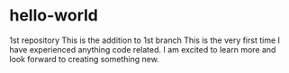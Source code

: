 # hello-world
1st repository
This is the addition to 1st branch
This is the very first time I have experienced anything code related.
I am excited to learn more and look forward to creating something new. 
